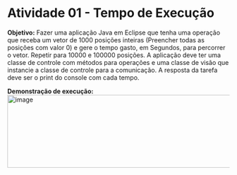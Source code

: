 # Atividade 01 - Tempo de Execução 

**Objetivo:**
Fazer uma aplicação Java em Eclipse que tenha uma operação que receba um vetor de 1000
posições inteiras (Preencher todas as posições com valor 0) e gere o tempo gasto, em
Segundos, para percorrer o vetor. Repetir para 10000 e 100000 posições. A aplicação deve
ter uma classe de controle com métodos para operações e uma classe de visão que instancie
a classe de controle para a comunicação. A resposta da tarefa deve ser o print do console
com cada tempo.

**Demonstração de execução:**
<img width="516" height="165" alt="image" src="https://github.com/user-attachments/assets/1f018cc3-3882-4f0b-8176-c66e5f1bfb5f" />
